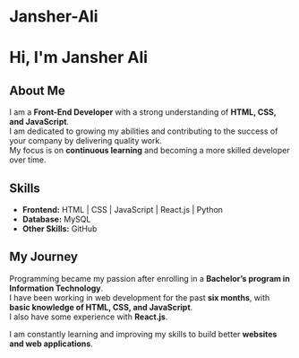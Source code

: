 # Jansher-Ali
# Hi, I'm Jansher Ali  

## About Me  
I am a **Front-End Developer** with a strong understanding of **HTML, CSS, and JavaScript**.  
I am dedicated to growing my abilities and contributing to the success of your company by delivering quality work.  
My focus is on **continuous learning** and becoming a more skilled developer over time.  

## Skills  
- **Frontend:** HTML | CSS | JavaScript | React.js | Python  
- **Database:** MySQL  
- **Other Skills:** GitHub  

## My Journey  
Programming became my passion after enrolling in a **Bachelor’s program in Information Technology**.  
I have been working in web development for the past **six months**, with **basic knowledge of HTML, CSS, and JavaScript**.  
I also have some experience with **React.js**.  

I am constantly learning and improving my skills to build better **websites and web applications**.
